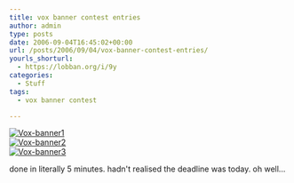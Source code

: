 ```yaml
---
title: vox banner contest entries
author: admin
type: posts
date: 2006-09-04T16:45:02+00:00
url: /posts/2006/09/04/vox-banner-contest-entries/
yourls_shorturl:
  - https://lobban.org/i/9y
categories:
  - Stuff
tags:
  - vox banner contest

---
```

<div class="vox-enclosure vox-enclosure-left vox-enclosure-strip vox-enclosure-strip-vertical">
  <div class="vox-enclosure-inner">
    <a class="vox-enclosure-strip-link" href="https://nonimage.typepad.com/.a/6a01348743f8e2970c0133f423da33970b-pi" title="Vox-banner1"><img alt="Vox-banner1" class="asset asset-image at-xid-6a01348743f8e2970c0133f423da33970b" src="https://nonimage.typepad.com/.a/6a01348743f8e2970c0133f423da33970b-120pi" /></a><br /><a class="vox-enclosure-strip-link" href="https://nonimage.typepad.com/.a/6a01348743f8e2970c0133f423da37970b-pi" title="Vox-banner2"><img alt="Vox-banner2" class="asset asset-image at-xid-6a01348743f8e2970c0133f423da37970b" src="https://nonimage.typepad.com/.a/6a01348743f8e2970c0133f423da37970b-120pi" /></a><br /><a class="vox-enclosure-strip-link" href="https://nonimage.typepad.com/.a/6a01348743f8e2970c0133f423da3a970b-pi" title="Vox-banner3"><img alt="Vox-banner3" class="asset asset-image at-xid-6a01348743f8e2970c0133f423da3a970b" src="https://nonimage.typepad.com/.a/6a01348743f8e2970c0133f423da3a970b-120pi" /></a>
  </div>
</div></p> </p> </p> 

done in literally 5 minutes. hadn't realised the deadline was today. oh well&#8230;